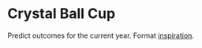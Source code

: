 # Crystal Ball Cup

Predict outcomes for the current year. Format [inspiration](https://yminsky.github.io/subpar-2024/#what-is-this).